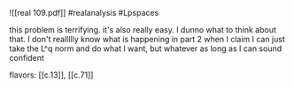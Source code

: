 ![[real 109.pdf]] #realanalysis #Lpspaces

this problem is terrifying. it's also really easy. I dunno what to think about that. I don't reallllly know what is happening in part 2 when I claim I can just take the L^q norm and do what I want, but whatever as long as I can sound confident

flavors: [[c.13]], [[c.71]]